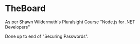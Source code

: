 ﻿# TheBoard

As per Shawn Wildermuth's Pluralsight Course "Node.js for .NET Developers"

Done up to end of "Securing Passwords".